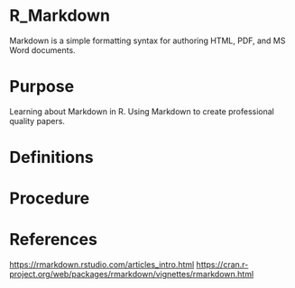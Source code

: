 # R_Markdown
Markdown is a simple formatting syntax for authoring HTML, PDF, and MS Word documents.

# Purpose
Learning about Markdown in R. Using Markdown to create professional quality papers.

# Definitions


# Procedure



# References
https://rmarkdown.rstudio.com/articles_intro.html
https://cran.r-project.org/web/packages/rmarkdown/vignettes/rmarkdown.html

